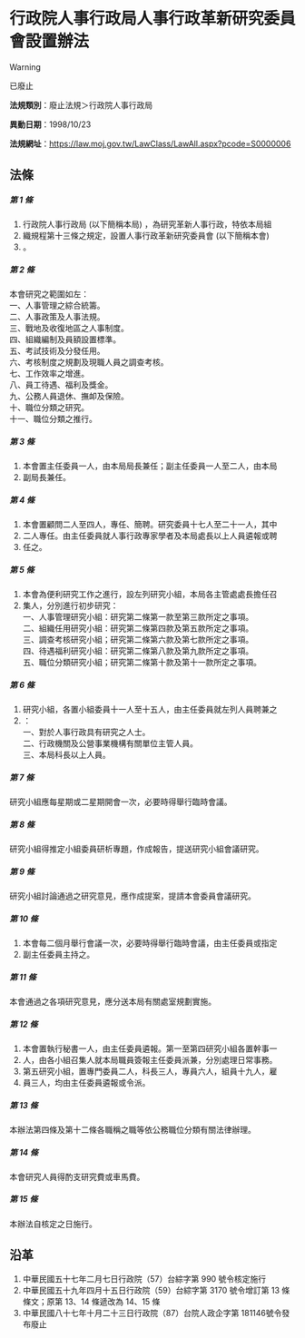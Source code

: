 # 行政院人事行政局人事行政革新研究委員會設置辦法
> [!WARNING]
> 已廢止

**法規類別**：廢止法規＞行政院人事行政局

**異動日期**：1998/10/23  

**法規網址**：https://law.moj.gov.tw/LawClass/LawAll.aspx?pcode=S0000006



## 法條
##### 第 1 條
1. 行政院人事行政局 (以下簡稱本局) ，為研究革新人事行政，特依本局組
1. 織規程第十三條之規定，設置人事行政革新研究委員會 (以下簡稱本會)
1. 。

##### 第 2 條
本會研究之範圍如左：  
一、人事管理之綜合統籌。  
二、人事政策及人事法規。  
三、戰地及收復地區之人事制度。  
四、組織編制及員額設置標準。  
五、考試技術及分發任用。  
六、考核制度之規劃及現職人員之調查考核。  
七、工作效率之增進。  
八、員工待遇、福利及獎金。  
九、公務人員退休、撫卹及保險。  
十、職位分類之研究。  
十一、職位分類之推行。

##### 第 3 條
1. 本會置主任委員一人，由本局局長兼任；副主任委員一人至二人，由本局
1. 副局長兼任。

##### 第 4 條
1. 本會置顧問二人至四人，專任、簡聘。研究委員十七人至二十一人，其中
1. 二人專任。由主任委員就人事行政專家學者及本局處長以上人員遴報或聘
1. 任之。

##### 第 5 條
1. 本會為便利研究工作之進行，設左列研究小組，本局各主管處處長擔任召
1. 集人，分別進行初步研究：  
一、人事管理研究小組：研究第二條第一款至第三款所定之事項。  
二、組織任用研究小組：研究第二條第四款及第五款所定之事項。  
三、調查考核研究小組；研究第二條第六款及第七款所定之事項。  
四、待遇福利研究小組：研究第二條第八款及第九款所定之事項。  
五、職位分類研究小組；研究第二條第十款及第十一款所定之事項。

##### 第 6 條
1. 研究小組，各置小組委員十一人至十五人，由主任委員就左列人員聘兼之
1. ：  
一、對於人事行政具有研究之人士。  
二、行政機關及公營事業機構有關單位主管人員。  
三、本局科長以上人員。

##### 第 7 條
研究小組應每星期或二星期開會一次，必要時得舉行臨時會議。

##### 第 8 條
研究小組得推定小組委員研析專題，作成報告，提送研究小組會議研究。

##### 第 9 條
研究小組討論通過之研究意見，應作成提案，提請本會委員會議研究。

##### 第 10 條
1. 本會每二個月舉行會議一次，必要時得舉行臨時會議，由主任委員或指定
1. 副主任委員主持之。

##### 第 11 條
本會通過之各項研究意見，應分送本局有關處室規劃實施。

##### 第 12 條
1. 本會置執行秘書一人，由主任委員遴報。第一至第四研究小組各置幹事一
1. 人，由各小組召集人就本局職員簽報主任委員派兼，分別處理日常事務。
1. 第五研究小組，置專門委員二人，科長三人，專員六人，組員十九人，雇
1. 員三人，均由主任委員遴報或令派。

##### 第 13 條
本辦法第四條及第十二條各職稱之職等依公務職位分類有關法律辦理。

##### 第 14 條
本會研究人員得酌支研究費或車馬費。

##### 第 15 條
本辦法自核定之日施行。

## 沿革
1. 中華民國五十七年二月七日行政院（57）台綜字第 990  號令核定施行
1. 中華民國五十九年四月十五日行政院（59）台綜字第 3170 號令增訂第 13 條條文；原第 13、14 條遞改為 14、15 條
1. 中華民國八十七年十月二十三日行政院（87）台院人政企字第 181146號令發布廢止
